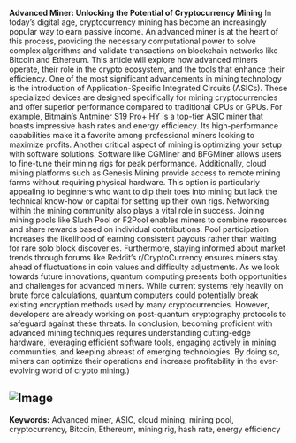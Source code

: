 **Advanced Miner: Unlocking the Potential of Cryptocurrency Mining**
In today’s digital age, cryptocurrency mining has become an increasingly popular way to earn passive income. An advanced miner is at the heart of this process, providing the necessary computational power to solve complex algorithms and validate transactions on blockchain networks like Bitcoin and Ethereum. This article will explore how advanced miners operate, their role in the crypto ecosystem, and the tools that enhance their efficiency.
One of the most significant advancements in mining technology is the introduction of Application-Specific Integrated Circuits (ASICs). These specialized devices are designed specifically for mining cryptocurrencies and offer superior performance compared to traditional CPUs or GPUs. For example, Bitmain’s Antminer S19 Pro+ HY is a top-tier ASIC miner that boasts impressive hash rates and energy efficiency. Its high-performance capabilities make it a favorite among professional miners looking to maximize profits.
Another critical aspect of mining is optimizing your setup with software solutions. Software like CGMiner and BFGMiner allows users to fine-tune their mining rigs for peak performance. Additionally, cloud mining platforms such as Genesis Mining provide access to remote mining farms without requiring physical hardware. This option is particularly appealing to beginners who want to dip their toes into mining but lack the technical know-how or capital for setting up their own rigs.
Networking within the mining community also plays a vital role in success. Joining mining pools like Slush Pool or F2Pool enables miners to combine resources and share rewards based on individual contributions. Pool participation increases the likelihood of earning consistent payouts rather than waiting for rare solo block discoveries. Furthermore, staying informed about market trends through forums like Reddit’s r/CryptoCurrency ensures miners stay ahead of fluctuations in coin values and difficulty adjustments.
As we look towards future innovations, quantum computing presents both opportunities and challenges for advanced miners. While current systems rely heavily on brute force calculations, quantum computers could potentially break existing encryption methods used by many cryptocurrencies. However, developers are already working on post-quantum cryptography protocols to safeguard against these threats.
In conclusion, becoming proficient with advanced mining techniques requires understanding cutting-edge hardware, leveraging efficient software tools, engaging actively in mining communities, and keeping abreast of emerging technologies. By doing so, miners can optimize their operations and increase profitability in the ever-evolving world of crypto mining.)

![Image](https://github.com/user-attachments/assets/d7419ec9-dc67-403f-bf28-8faea5f1f74f)
---
**Keywords:** Advanced miner, ASIC, cloud mining, mining pool, cryptocurrency, Bitcoin, Ethereum, mining rig, hash rate, energy efficiency
